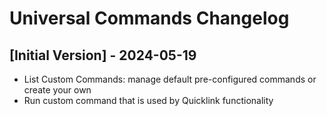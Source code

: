 # Universal Commands Changelog

## [Initial Version] - 2024-05-19

- List Custom Commands: manage default pre-configured commands or create your own
- Run custom command that is used by Quicklink functionality

